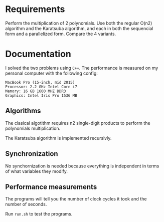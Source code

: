 # Requirements

Perform the multiplication of 2 polynomials. Use both the regular O(n2) algorithm and the Karatsuba algorithm, and each in both the sequencial form and a parallelized form. Compare the 4 variants.

# Documentation

I solved the two problems using `C++`. The performance is measured on my personal computer with the following config:

```
MacBook Pro (15-inch, mid 2015)
Processor: 2.2 GHz Intel Core i7
Memory: 16 GB 1600 MHZ DDR3
Graphics: Intel Iris Pro 1536 MB
```

## Algorithms

The clasical algotithm requires n2 single-digit products to perform the polynomials multiplication.

The Karatsuba algorithm is implemented recursivly.

## Synchronization

No synchornization is needed because everything is independent in terms of what variables they modify.

## Performance measurements

The programs will tell you the number of clock cycles it took and the number of seconds.

Run `run.sh` to test the programs.

